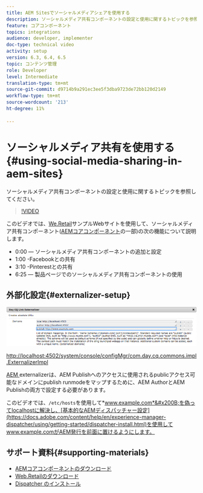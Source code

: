 ```yaml
---
title: AEM Sitesでソーシャルメディアシェアを使用する
description: ソーシャルメディア共有コンポーネントの設定と使用に関するトピックを参照してください。
feature: コアコンポーネント
topics: integrations
audience: developer, implementer
doc-type: technical video
activity: setup
version: 6.3, 6.4, 6.5
topic: コンテンツ管理
role: Developer
level: Intermediate
translation-type: tm+mt
source-git-commit: d9714b9a291ec3ee5f3dba9723de72bb120d2149
workflow-type: tm+mt
source-wordcount: '213'
ht-degree: 11%

---
```



# ソーシャルメディア共有を使用する{#using-social-media-sharing-in-aem-sites}

ソーシャルメディア共有コンポーネントの設定と使用に関するトピックを参照してください。

>[!VIDEO](https://video.tv.adobe.com/v/18897/?quality=9&learn=on)

このビデオでは、[We.Retail](https://github.com/Adobe-Marketing-Cloud/aem-sample-we-retail#weretail)サンプルWebサイトを使用して、ソーシャルメディア共有コンポーネント([AEMコアコンポーネント](https://docs.adobe.com/content/help/ja/experience-manager-core-components/using/introduction.html)の一部)の次の機能について説明します。

* 0:00 — ソーシャルメディア共有コンポーネントの追加と設定
* 1:00 -Facebookとの共有
* 3:10 -Pinterestとの共有
* 6:25 — 製品ページでのソーシャルメディア共有コンポーネントの使用

## 外部化設定{#externalizer-setup}

![Day CQ Link Externalizer](assets/externalizer.png)

[http://localhost:4502/system/console/configMgr/com.day.cq.commons.impl.ExternalizerImpl](http://localhost:4502/system/console/configMgr/com.day.cq.commons.impl.ExternalizerImpl)

[AEM ](https://helpx.adobe.com/experience-manager/6-5/sites/developing/using/externalizer.html) externalizerは、AEM Publishへのアクセスに使用されるpublicアクセス可能なドメインにpublish runmodeをマップするために、AEM AuthorとAEM Publishの両方で設定する必要があります。

このビデオでは、`/etc/hosts`を使用して&#x200B;*www.example.com*&#x200B;を偽ってlocalhostに解決し、[基本的なAEMディスパッチャー設定](https://docs.adobe.com/content/help/en/experience-manager-dispatcher/using/getting-started/dispatcher-install.html)を使用してwww.example.comがAEM発行を前面に置けるようにします。

## サポート資料{#supporting-materials}

* [AEMコアコンポーネントのダウンロード](https://github.com/adobe/aem-core-wcm-components/releases)
* [Web.Retailのダウンロード](https://github.com/Adobe-Marketing-Cloud/aem-sample-we-retail/releases)
* [Dispatcher のインストール](https://docs.adobe.com/content/help/en/experience-manager-dispatcher/using/getting-started/dispatcher-install.html)

